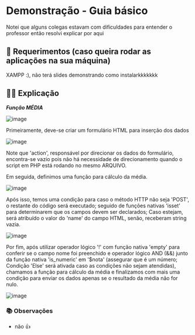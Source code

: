 # Demonstração - Guia básico

Notei que alguns colegas estavam com dificuldades para entender o professor então resolvi explicar por aqui

## 📝 Requerimentos (caso queira rodar as aplicações na sua máquina)

XAMPP :), não terá slides demonstrando como instalarkkkkkkk

## 🧑‍🏫 Explicação

***Função MÉDIA***

![image](https://github.com/user-attachments/assets/a8028ad7-42f6-4236-953a-c60e5643bd97)

Primeiramente, deve-se criar um formulário HTML para inserção dos dados

![image](https://github.com/user-attachments/assets/d7d03d6a-9efb-4ffe-b9c0-da84e315b6a3)

Note que 'action', responsável por direcionar os dados do formulário, encontra-se vazio pois não há necessidade de direcionamento quando o script em PHP está rodando no mesmo ARQUIVO.

Em seguida, definimos uma função para cálculo da média.

![image](https://github.com/user-attachments/assets/38e4fa80-03c6-48a6-9ea9-c901834437e6)

Após isso, temos uma condição para caso o método HTTP não seja 'POST', o restante do código será executado; seguido de funções nativas 'isset' para determinarem que os campos devem ser declarados; Caso estejam, será atribuído o valor do 'name' do campo HTML, senão, receberam string vazia.

![image](https://github.com/user-attachments/assets/4fd15ef0-9fbd-4a28-9400-e321b81ba229)

Por fim, após utilizar operador lógico '!' com função nativa 'empty' para conferir se o campo nome foi preenchido e operador lógico AND (&&) junto da função nativa 'is_numeric' em '$nota' (assegurar que é um número; Condição 'Else' será ativada caso as condições não sejam atendidas), chamamos a função para cálculo da média e finalizamos com mais uma condição para enviar os dados apenas se o resultado da média não for nulo.

![image](https://github.com/user-attachments/assets/6308a20e-560a-487e-8eb6-6a8aa4ecb819)




### 📚 Observações
  
- não 👍
